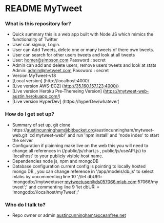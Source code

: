 # README MyTweet #


### What is this repository for? ###

* Quick summary this is a web app built with Node JS which mimics the functionality of Twitter 
* User can signup, Login. 
* User can Add Tweets, delete one or many tweets of there own tweets.
* User can search for other users tweets and look at all tweets
* User: homer@simpson.com
  Password : secret
* Admin can add and delete users, remove users tweets and look at stats
  Admin: admin@mytweet.com
  Password : secret
* Version MyTweet-v18
* [Local version] (http://localhost:4000/
* [Live version AWS-EC2] (http://35.160.157.123:4000/)
* [Live version Heroku Pre-Themeing Version] (https://mytweet-web-austin.herokuapp.com/)
* [Live version HyperDev] (https://hyperDev/whatever)

### How do I get set up? ###

* Summary of set up, git clone https://austincunningham@bitbucket.org/austincunningham/mytweet-web.git
  'cd mytweet-web/' and run 'npm install' and 'node index' to start the server
* Configuration if plainning make live on the web this you will need to change all references in 
(/public/js/chart.js , public/js/useAPI.js) to 'localhost' to your publicly visible host name.   
* Dependencies node js, npm and mongoDB
* Database configuration current config is pointing to locally hosted mongo DB , you can change reference in 
'/app/models/db.js' to select mlabs by uncommenting line 10 
'//let dbURI= 'mongodb://mytweetuser:mytweetuser@ds057066.mlab.com:57066/mytweet';'
and commenting line 9
'let dbURI = 'mongodb://localhost/myTweet';'

### Who do I talk to? ###

* Repo owner or admin austincunningham@oceanfree.net
